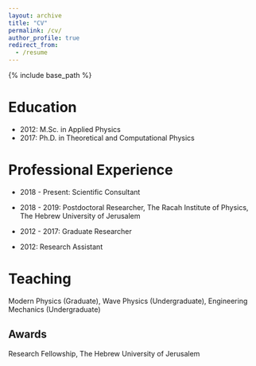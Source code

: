 ```yaml
---
layout: archive
title: "CV"
permalink: /cv/
author_profile: true
redirect_from:
  - /resume
---
```


{% include base_path %}

Education
======
* 2012: M.Sc. in Applied Physics
* 2017: Ph.D. in Theoretical and Computational Physics

Professional Experience 
======
* 2018 - Present: Scientific Consultant
  
* 2018 - 2019: Postdoctoral Researcher, The Racah Institute of Physics, The Hebrew University of Jerusalem 

* 2012 - 2017: Graduate Researcher 

* 2012: Research Assistant 
   
Teaching
======
  Modern Physics (Graduate), Wave Physics (Undergraduate), Engineering Mechanics (Undergraduate)

## Awards

Research Fellowship, The Hebrew University of Jerusalem 
